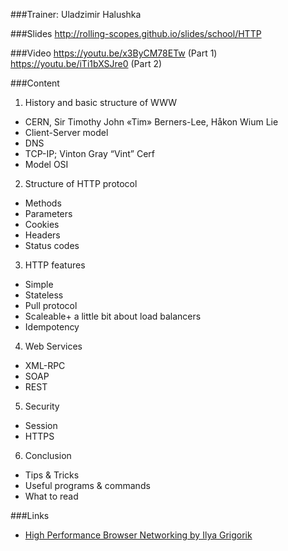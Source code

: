 ###Trainer: Uladzimir Halushka

###Slides
http://rolling-scopes.github.io/slides/school/HTTP

###Video
https://youtu.be/x3ByCM78ETw (Part 1)
https://youtu.be/iTi1bXSJre0 (Part 2)

###Content
1. History and basic structure of WWW
  - CERN, Sir Timothy John «Tim» Berners-Lee, Håkon Wium Lie
  - Client-Server model
  - DNS
  - TCP-IP; Vinton Gray “Vint” Cerf
  - Model OSI

2. Structure of HTTP protocol
  - Methods
  - Parameters
  - Cookies
  - Headers
  - Status codes

3. HTTP features
  - Simple
  - Stateless
  - Pull protocol
  - Scaleable+ a little bit about load balancers
  - Idempotency

4. Web Services
  - XML-RPC
  - SOAP
  - REST

5. Security
  - Session
  - HTTPS

6. Conclusion
  - Tips & Tricks
  - Useful programs & commands 
  - What to read

###Links
- [High Performance Browser Networking by Ilya Grigorik](http://chimera.labs.oreilly.com/books/1230000000545)
